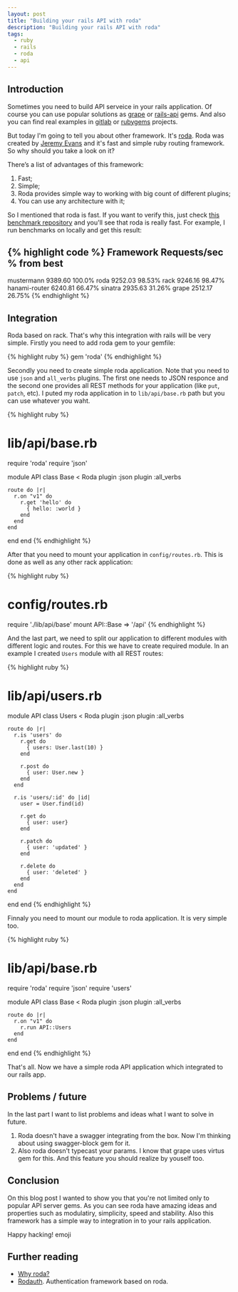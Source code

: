 ```yaml
---
layout: post
title: "Building your rails API with roda"
description: "Building your rails API with roda"
tags:
  - ruby
  - rails
  - roda
  - api
---
```


## Introduction

Sometimes you need to build API serveice in your rails application.
Of course you can use popular solutions as [grape][grape] or [rails-api][rails-api] gems.
And also you can find real examples in [gitlab][gitlab-api] or [rubygems][rubygems-api] projects.

But today I'm going to tell you about other framework. It's [roda][roda].
Roda was created by [Jeremy Evans][jeremyevans] and it's fast and simple ruby routing framework.
So why should you take a look on it?

There’s a list of advantages of this framework:

1. Fast;
2. Simple;
3. Roda provides simple way to working with big count of different plugins;
4. You can use any architecture with it;

So I mentioned that roda is fast. If you want to verify this, just check [this benchmark repository][benchmarks] and you'll see that roda is really fast.
For example, I run benchmarks on locally and get this result:

{% highlight code %}
Framework            Requests/sec  % from best
----------------------------------------------
mustermann                9389.60       100.0%
roda                      9252.03       98.53%
rack                      9246.16       98.47%
hanami-router             6240.81       66.47%
sinatra                   2935.63       31.26%
grape                     2512.17       26.75%
{% endhighlight %}

## Integration

Roda based on rack. That's why this integration with rails will be very simple.
Firstly you need to add roda gem to your gemfile:

{% highlight ruby %}
gem 'roda'
{% endhighlight %}

Secondly you need to create simple roda application.
Note that you need to use `json` and `all_verbs` plugins.
The first one needs to JSON responce and the second one provides all REST methods for your application (like `put`, `patch`, etc).
I puted my roda application in to `lib/api/base.rb` path but you can use whatever you waht.

{% highlight ruby %}
# lib/api/base.rb
require 'roda'
require 'json'

module API
  class Base < Roda
    plugin :json
    plugin :all_verbs

    route do |r|
      r.on "v1" do
        r.get 'hello' do
          { hello: :world }
        end
      end
    end
  end
end
{% endhighlight %}

After that you need to mount your application in `config/routes.rb`.
This is done as well as any other rack application:

{% highlight ruby %}
# config/routes.rb
require './lib/api/base'
mount API::Base => '/api'
{% endhighlight %}

And the last part, we need to split our application to different modules with different logic and routes.
For this we have to create required module. In an example I created `Users` module with all REST routes:

{% highlight ruby %}
# lib/api/users.rb
module API
  class Users < Roda
    plugin :json
    plugin :all_verbs

    route do |r|
      r.is 'users' do
        r.get do
          { users: User.last(10) }
        end

        r.post do
          { user: User.new }
        end
      end

      r.is 'users/:id' do |id|
        user = User.find(id)

        r.get do
          { user: user}
        end

        r.patch do
          { user: 'updated' }
        end

        r.delete do
          { user: 'deleted' }
        end
      end
    end
  end
end
{% endhighlight %}

Finnaly you need to mount our module to roda application. It is very simple too.

{% highlight ruby %}
# lib/api/base.rb
require 'roda'
require 'json'
require 'users'

module API
  class Base < Roda
    plugin :json
    plugin :all_verbs

    route do |r|
      r.on "v1" do
        r.run API::Users
      end
    end
  end
end
{% endhighlight %}

That's all. Now we have a simple roda API application which integrated to our rails app.

## Problems / future

In the last part I want to list problems and ideas what I want to solve in future.

1. Roda doesn't have a swagger integrating from the box. Now I'm thinking about using swagger-block gem for it.
2. Also roda doesn't typecast your params. I know that grape uses virtus gem for this. And this feature you should realize by youself too.

## Conclusion

On this blog post I wanted to show you that you're not limited only to popular API server gems.
As you can see roda have amazing ideas and properties such as modulatiry, simplicity, speed and stability.
Also this framework has a simple way to integration in to your rails application.

Happy hacking! emoji

## Further reading
- [Why roda?](http://roda.jeremyevans.net/why.html)
- [Rodauth](http://rodauth.jeremyevans.net). Authentication framework based on roda.

[grape]: http://www.ruby-grape.org
[rails-api]: https://github.com/rails-api/rails-api
[gitlab-api]: https://github.com/gitlabhq/gitlabhq/tree/master/lib/api
[rubygems-api]: https://github.com/rubygems/rubygems.org/tree/master/app/controllers/api
[jeremyevans]: https://github.com/jeremyevans
[roda]: http://roda.jeremyevans.net
[benchmarks]: https://github.com/luislavena/bench-micro

